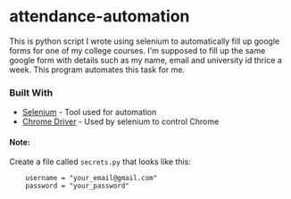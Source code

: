 # attendance-automation
This is python script I wrote using selenium to automatically fill up google forms for one of my college courses.
I'm supposed to fill up the same google form with details such as my name, email and university id thrice a week. This program automates this task for me.

### Built With
* [Selenium](https://selenium-python.readthedocs.io/) - Tool used for automation
* [Chrome Driver](https://chromedriver.chromium.org/) - Used by selenium to control Chrome

#### Note:
Create a file called ```secrets.py``` that looks like this:
```
    username = "your_email@gmail.com"
    password = "your_password"
```
